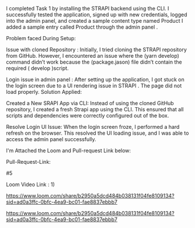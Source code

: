 I completed Task 1 by installing the STRAPI backend using the CLI. I successfully tested the application, signed up with new credentials, logged into the admin panel, and created a sample content type named Product I added a sample entry called Product through the admin panel .

Problem faced During Setup:

Issue with cloned Repository :
Initially, I tried cloning the STRAPI repository from GitHub. However, I encountered an issue where the (yarn develop) command didn’t work because the (package.jason) file didn’t contain the required ( develop )script.

Login issue in admin panel :
After setting up the application, I got stuck on the login screen due to a UI rendering issue in STRAPI . The page did not load properly. Solution Applied:

Created a New SRAPI App via CLI: Instead of using the cloned GitHub repository, I created a fresh Strapi app using the CLI. This ensured that all scripts and dependencies were correctly configured out of the box.

Resolve Login UI Issue: When the login screen froze, I performed a hard refresh on the browser. This resolved the UI loading issue, and I was able to access the admin panel successfully.

I'm Attached the Loom and Pull-request Link below:

Pull-Request-Link:

#5

Loom Video Link : 1)

https://www.loom.com/share/b2950a5dcd484b038131f04fe8109134?sid=ad0a3ffc-0bfc-4ea9-bc01-fae8837ebbb7


https://www.loom.com/share/b2950a5dcd484b038131f04fe8109134?sid=ad0a3ffc-0bfc-4ea9-bc01-fae8837ebbb7
